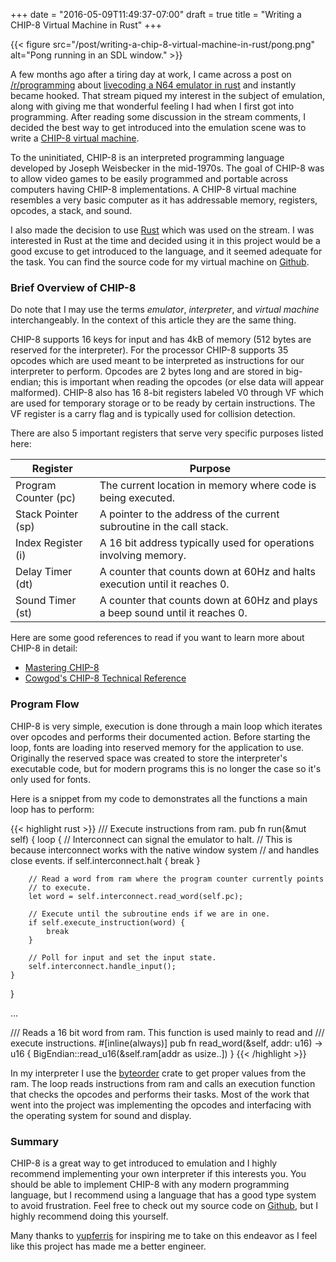 +++
date = "2016-05-09T11:49:37-07:00"
draft = true
title = "Writing a CHIP-8 Virtual Machine in Rust"
+++

{{< figure src="/post/writing-a-chip-8-virtual-machine-in-rust/pong.png" alt="Pong running in an SDL window." >}}

A few months ago after a tiring day at work, I came across a post on
[/r/programming](https://www.reddit.com/r/programming/) about
[livecoding a N64 emulator in rust](https://www.reddit.com/r/programming/comments/41bo7h/ive_started_livecoding_an_n64_emulator_in_rust/)
and instantly became hooked. That stream piqued my interest in the subject
of emulation, along with giving me that wonderful feeling I had when I first got into programming.
After reading some discussion in the stream comments, I decided the best way to get introduced into
the emulation scene was to write a [CHIP-8 virtual machine](https://en.wikipedia.org/wiki/CHIP-8).

To the uninitiated, CHIP-8 is an interpreted programming language developed by Joseph Weisbecker
in the mid-1970s. The goal of CHIP-8 was to allow video games to be easily programmed and portable
across computers having CHIP-8 implementations. A CHIP-8 virtual machine resembles a very basic computer as it has
addressable memory, registers, opcodes, a stack, and sound.

I also made the decision to use [Rust](https://www.rust-lang.org/) which was used on the stream.
I was interested in Rust at the time and decided using it in this project would be a good excuse to
get introduced to the language, and it seemed adequate for the task. You can find the source code for my virtual machine
on [Github](https://github.com/Reshurum/notch).

<!--more-->

### Brief Overview of CHIP-8

Do note that I may use the terms _emulator_, _interpreter_, and _virtual machine_ interchangeably. In the context of
this article they are the same thing.

CHIP-8 supports 16 keys for input and has 4kB of memory (512 bytes are reserved for the interpreter). For the processor
CHIP-8 supports 35 opcodes which are used meant to be interpreted as instructions for our interpreter to perform.
Opcodes are 2 bytes long and are stored in big-endian; this is important when reading the opcodes
(or else data will appear malformed). CHIP-8 also has 16 8-bit registers labeled V0 through VF which are used for
temporary storage or to be ready by certain instructions. The VF register is a carry flag and is typically used for
collision detection.

There are also 5 important registers that serve very specific purposes listed here:

| Register             | Purpose                                                                       |
| ---------------------|-------------------------------------------------------------------------------|
| Program Counter (pc) | The current location in memory where code is being executed.                  |
| Stack Pointer (sp)   | A pointer to the address of the current subroutine in the call stack.         |
| Index Register (i)   | A 16 bit address typically used for operations involving memory.              |
| Delay Timer (dt)     | A counter that counts down at 60Hz and halts execution until it reaches 0.    |
| Sound Timer (st)     | A counter that counts down at 60Hz and plays a beep sound until it reaches 0. |

Here are some good references to read if you want to learn more about CHIP-8 in detail:

* [Mastering CHIP-8](http://mattmik.com/files/chip8/mastering/chip8.html)
* [Cowgod's CHIP-8 Technical Reference](http://devernay.free.fr/hacks/chip8/C8TECH10.HTM)

### Program Flow

CHIP-8 is very simple, execution is done through a main loop which iterates over opcodes and performs their documented
action. Before starting the loop, fonts are loading into reserved memory for the application to use. Originally
the reserved space was created to store the interpreter's executable code, but for modern programs this is no longer
the case so it's only used for fonts.

Here is a snippet from my code to demonstrates all the functions a main loop has to perform:

{{< highlight rust >}}
/// Execute instructions from ram.
pub fn run(&mut self) {
    loop {
        // Interconnect can signal the emulator to halt.
        // This is because interconnect works with the native window system
        // and handles close events.
        if self.interconnect.halt {
            break
        }

        // Read a word from ram where the program counter currently points
        // to execute.
        let word = self.interconnect.read_word(self.pc);

        // Execute until the subroutine ends if we are in one.
        if self.execute_instruction(word) {
            break
        }

        // Poll for input and set the input state.
        self.interconnect.handle_input();
    }
}

...

/// Reads a 16 bit word from ram. This function is used mainly to read and
/// execute instructions.
#[inline(always)]
pub fn read_word(&self, addr: u16) -> u16 {
    BigEndian::read_u16(&self.ram[addr as usize..])
}
{{< /highlight >}}

In my interpreter I use the [byteorder](https://crates.io/crates/byteorder) crate to get proper values
from the ram. The loop reads instructions from ram and calls an execution function that checks the opcodes
and performs their tasks. Most of the work that went into the project was implementing the opcodes and interfacing
with the operating system for sound and display.

### Summary

CHIP-8 is a great way to get introduced to emulation and I highly recommend implementing your own interpreter if this
interests you. You should be able to implement CHIP-8 with any modern programming language, but I recommend using a
language that has a good type system to avoid frustration. Feel free to check out my source code on
[Github](https://github.com/Reshurum/notch), but I highly recommend doing this yourself.

Many thanks to [yupferris](https://github.com/yupferris) for inspiring me to
take on this endeavor as I feel like this project has made me a better engineer.
